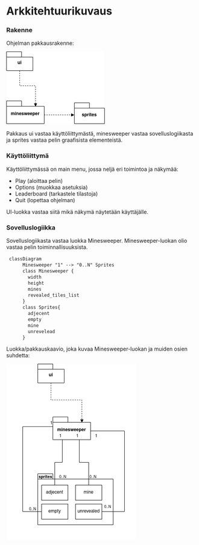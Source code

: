 # Arkkitehtuurikuvaus

### Rakenne
Ohjelman pakkausrakenne:

![pakkauskaavio](https://github.com/xelmas/ot-miinaharava/blob/main/dokumentaatio/kuvat/arkitehtuuri-pakkaus.png)

Pakkaus ui vastaa käyttöliittymästä, minesweeper vastaa sovelluslogiikasta ja sprites vastaa pelin graafisista elementeistä.

### Käyttöliittymä

Käyttöliittymässä on main menu, jossa neljä eri toimintoa ja näkymää:
 - Play (aloittaa pelin)
 - Options (muokkaa asetuksia)
 - Leaderboard (tarkastele tilastoja)
 - Quit (lopettaa ohjelman)

UI-luokka vastaa siitä mikä näkymä näytetään käyttäjälle.

### Sovelluslogiikka

Sovelluslogiikasta vastaa luokka Minesweeper. Minesweeper-luokan olio vastaa pelin toiminnallisuuksista.

```mermaid
 classDiagram
      Minesweeper "1" --> "0..N" Sprites
      class Minesweeper {
        width
        height
        mines
        revealed_tiles_list
      }
      class Sprites{
        adjecent
        empty
        mine
        unrevelead
      }
```

Luokka/pakkauskaavio, joka kuvaa Minesweeper-luokan ja muiden osien suhdetta:

![pakkauskaavio-luokka](https://github.com/xelmas/ot-miinaharava/blob/main/dokumentaatio/kuvat/arkkitehtuuri-pakkaus-luokat.png)

